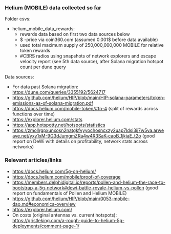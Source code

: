 ### Helium (MOBILE) data collected so far

Folder csvs:
* helium_mobile_data_rewards: 
    - rewards data based on first two data sources below
    - $ -price via coin360.com (assumed 0.001$ before data available)
    - used total maximum supply of 250,000,000,000 MOBILE for relative token rewards
    - #CBRS radios using snapshots of network explorers and escape velocity report (see 5th data source), after Solana migration hotspot count per dune query

Data sources:
* For data past Solana migration: https://dune.com/queries/3355192/5624717
* https://github.com/helium/HIP/blob/main/HIP-solana-parameters/token-emissions-as-of-solana-migration.pdf
* https://docs.helium.com/mobile-token/#fn-4 (split of rewards across functions over time)
* https://explorer.helium.com/stats
* https://app.hotspotty.net/hotspots/statistics
* https://zmollrgpxunxosn2natgkfvyyochosncxzy2uap7ldsi3ij7w5va.arweave.net/yxy1xM-9G3dJumgmZRa4w4R3SaK-caoB_1jkjaE_t2o (good report on DeWi with details on profitability, network stats across networks)



### Relevant articles/links

- https://docs.helium.com/5g-on-helium/
- https://docs.helium.com/mobile/proof-of-coverage
- https://members.delphidigital.io/reports/pollen-and-helium-the-race-to-bootstrap-a-5g-network#dewi-battle-royale–helium-vs-pollen (good report on fundamentals of Pollen and Helium MOBILE) 
- https://github.com/helium/HIP/blob/main/0053-mobile-dao.md#economics-overview
- https://explorer.helium.com/
- On costs (original antennas vs. current hotspots): https://gristleking.com/a-rough-guide-to-helium-5g-deployments/comment-page-1/

